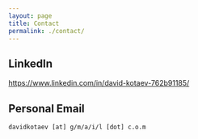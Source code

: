 ```yaml
---
layout: page
title: Contact
permalink: ./contact/
---
```


## LinkedIn

<https://www.linkedin.com/in/david-kotaev-762b91185/>

## Personal Email
    davidkotaev [at] g/m/a/i/l [dot] c.o.m
